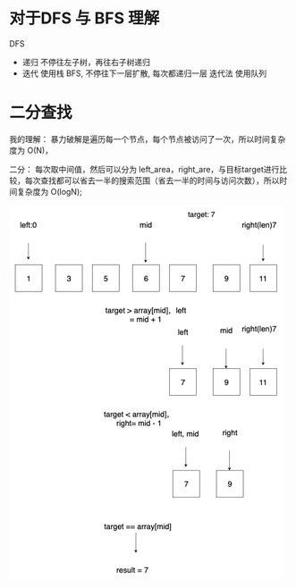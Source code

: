 # 对于DFS 与 BFS 理解


DFS 
- 递归 不停往左子树，再往右子树递归
- 迭代 使用栈
BFS, 不停往下一层扩散, 每次都递归一层
迭代法 使用队列

# 二分查找
我的理解：
暴力破解是遍历每一个节点，每个节点被访问了一次，所以时间复杂度为 O(N)，

二分：
每次取中间值，然后可以分为 left_area，right_are，与目标target进行比较，每次查找都可以省去一半的搜索范围（省去一半的时间与访问次数），所以时间复杂度为 O(logN);

!['二分查找'](./二分查找.png)





